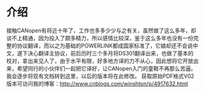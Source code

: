 介绍
=======

接触CANopen有将近十年了，工作也多多少少与之有关，虽然做了这么多年，却谈不上精通，因为投入了颇多精力，所以感情比较深，鉴于这么多年也没有一份完整的协议翻译，而以之为基础的POWERLINK都成国家标准了，它娘却还不会说中文，遂下决心翻译主协议，前后历时三个多月将DS301翻译出来，也做了基本的校对，拿出来见人了，由于水平有限，好多地方译的力不从心，因此想将它开放出来，希望同行的小伙伴们一起把它译好，让CANopen入门的童鞋不再那么苦逼。
我会逐步将现有文档转到这里，以后的版本将在此修改。
获取原始PDF格式V02版本可访问我的博客：http://www.cnblogs.com/winshton/p/4917632.html
